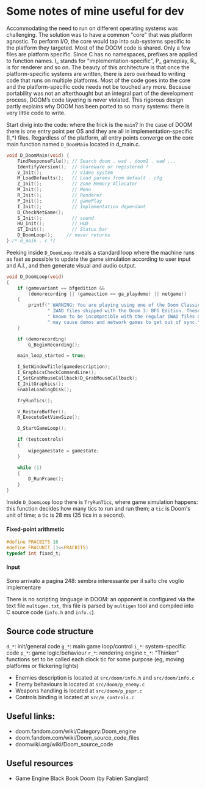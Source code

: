 # Some notes of mine useful for dev

Accommodating the need to run on different operating systems was challenging.
The solution was to have a common "core" that was platform agnostic.
To perform I/O, the core would tap into sub-systems specific to the platform
they targeted.
Most of the DOOM code is shared. Only a few files are platform specific.
Since C has no namespaces, prefixes are applied to function names.
I_ stands for "implementation-specific", P_ gameplay, R_ is for renderer and so on.
The beauty of this architecture is that once the platform-specific systems are
written, there is zero overhead to writing code that runs on multiple platforms.
Most of the code goes into the core and the platform-specific code needs not be
touched any more.
Because portability was not an afterthought but an integral part of the
development process, DOOM’s code layering is never violated. This rigorous
design partly explains why DOOM has been ported to so many systems: there is
very little code to write.

Start divig into the code: where the frick is the `main`?
In the case of DOOM there is one entry point per OS and they are all in
implementation-specific (I_*) files. Regardless of the platform, all entry
points converge on the core main function named `D_DoomMain` located in d_main.c.

```c
void D_DoomMain(void) {
    FindResponseFile(); // Search doom . wad , doom1 . wad ...
    IdentifyVersion();  // shareware or registered ?
    V_Init();           // Video system
    M_LoadDefaults();   // Load params from default . cfg
    Z_Init();           // Zone Memory Allocator
    M_Init();           // Menu
    R_Init();           // Renderer
    P_Init();           // gamePlay
    I_Init();           // Implementation dependant
    D_CheckNetGame();
    S_Init();           // sound
    HU_Init();          // HUD
    ST_Init();          // Status bar
    D_DoomLoop();     // never returns
} /* d_main . c */
```

Peeking inside `D_DoomLoop` reveals a standard loop where the machine runs as
fast as possible to update the game simulation according to user input and
A.I., and then generate visual and audio output.

```c
void D_DoomLoop(void)
{
    if (gamevariant == bfgedition &&
        (demorecording || (gameaction == ga_playdemo) || netgame))
    {
        printf(" WARNING: You are playing using one of the Doom Classic\n"
               " IWAD files shipped with the Doom 3: BFG Edition. These are\n"
               " known to be incompatible with the regular IWAD files and\n"
               " may cause demos and network games to get out of sync.\n");
    }

    if (demorecording)
        G_BeginRecording();

    main_loop_started = true;

    I_SetWindowTitle(gamedescription);
    I_GraphicsCheckCommandLine();
    I_SetGrabMouseCallback(D_GrabMouseCallback);
    I_InitGraphics();
    EnableLoadingDisk();

    TryRunTics();

    V_RestoreBuffer();
    R_ExecuteSetViewSize();

    D_StartGameLoop();

    if (testcontrols)
    {
        wipegamestate = gamestate;
    }

    while (1)
    {
        D_RunFrame();
    }
}
```

Inside `D_DoomLoop` loop there is `TryRunTics`, where game simulation happens:
this function decides how many tics to run and run them; a `tic` is Doom's
unit of time; a tic is 28 ms (35 tics in a second).

#### Fixed-point arithmetic

```c
#define FRACBITS 16
#define FRACUNIT (1<<FRACBITS)
typedef int fixed_t;
```

#### Input

Sono arrivato a pagina 248: sembra interessante per il salto che voglio implementare

There is no scripting language in DOOM: an opponent is configured via the text
file `multigen.txt`, this file is parsed by `multigen` tool and compiled into
C source code (`info.h` and `info.c`).

## Source code structure

`d_*`: init/general code
`g_*`: main game loop/control
`i_*`: system-specific code
`p_*`: game logic/behaviour
`r_*`: rendering engine
`t_*`: "Thinker" functions set to be called each clock tic for some purpose
    (eg, moving platforms or flickering lights)

* Enemies description is located at `src/doom/info.h` and `src/doom/info.c`
* Enemy behaviours is located at `src/doom/p_enemy.c`
* Weapons handling is located at `src/doom/p_pspr.c`
* Controls binding is located at `src/m_controls.c` 

## Useful links:

* doom.fandom.com/wiki/Category:Doom_engine
* doom.fandom.com/wiki/Doom_source_code_files
* doomwiki.org/wiki/Doom_source_code

## Useful resources

* Game Engine Black Book Doom (by Fabien Sanglard)

